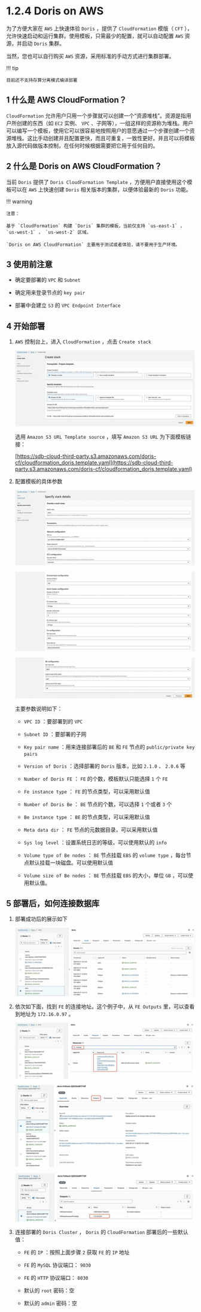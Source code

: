# 1.2.4 Doris on AWS

为了方便大家在 `AWS` 上快速体验 `Doris` ，提供了 `CloudFormation` 模版（ `CFT` ），允许快速启动和运行集群。使用模板，只需最少的配置，就可以自动配置 `AWS` 资源，并启动 `Doris` 集群。

当然，您也可以自行购买 `AWS` 资源，采用标准的手动方式进行集群部署。

!!! tip

    目前还不支持存算分离模式编译部署

## 1 什么是 AWS CloudFormation？

`CloudFormation` 允许用户只用一个步骤就可以创建一个“资源堆栈”。资源是指用户所创建的东西（如 `EC2` 实例、 `VPC` 、子网等），一组这样的资源称为堆栈。用户可以编写一个模板，使用它可以很容易地按照用户的意愿通过一个步骤创建一个资源堆栈。这比手动创建并且配置更快，而且可重复，一致性更好。并且可以将模板放入源代码做版本控制，在任何时候根据需要把它用于任何目的。

## 2 什么是 Doris on AWS CloudFormation？

当前 `Doris` 提供了 `Doris CloudFormation Template` ，方便用户直接使用这个模板可以在 `AWS` 上快速创建 `Doris` 相关版本的集群，以便体验最新的 `Doris` 功能。

!!! warning

    注意：
    
    基于 `CloudFormation` 构建 `Doris` 集群的模板，当前仅支持 `us-east-1` ， `us-west-1` ， `us-west-2` 区域。
    
    `Doris on AWS CloudFormation` 主要用于测试或者体验，请不要用于生产环境。

## 3 使用前注意

* 确定要部署的 `VPC` 和 `Subnet`

* 确定用来登录节点的 `key pair`

* 部署中会建立 `S3` 的 `VPC Endpoint Interface`

## 4 开始部署

1. `AWS` 控制台上，进入 `CloudFormation` ，点击 `Create stack`

    ![](../../../../../assets/images/Doris/start-deployment-212dd402013fb3b8b495c22f639968f7.jpeg)

    选用 `Amazon S3 URL Template source` ，填写 `Amazon S3 URL` 为下面模板链接：

    [https://sdb-cloud-third-party.s3.amazonaws.com/doris-cf/cloudformation_doris.template.yaml](https://sdb-cloud-third-party.s3.amazonaws.com/doris-cf/cloudformation_doris.template.yaml)

2. 配置模板的具体参数

    ![](../../../../../assets/images/Doris/configure-specific-parameters-1-02a68404da0de49413e927ce78c627f6.jpeg)

    ![](../../../../../assets/images/Doris/configure-specific-parameters-2-ceb37fce06a8e3f6448969749668991a.jpeg)

    ![](../../../../../assets/images/Doris/configure-specific-parameters-3-a7c6b3109399344bcd5075bb1e48a742.jpeg)

    主要参数说明如下：

    * `VPC ID` ：要部署到的 `VPC`

    * `Subnet ID` ：要部署的子网

    * `Key pair name` ：用来连接部署后的 `BE` 和 `FE` 节点的 `public/private key pairs`

    * `Version of Doris` ：选择部署的 `Doris` 版本，比如 `2.1.0` 、 `2.0.6` 等

    * `Number of Doris FE` ： `FE` 的个数，模板默认只能选择 `1` 个 `FE`

    * `Fe instance type` ： `FE` 的节点类型，可以采用默认值

    * `Number of Doris Be` ： `BE` 节点的个数，可以选择 `1` 个或者 `3` 个

    * `Be instance type` ： `BE` 的节点类型，可以采用默认值

    * `Meta data dir` ： `FE` 节点的元数据目录，可以采用默认值

    * `Sys log level` ：设置系统日志的等级，可以使用默认的 `info`

    * `Volume type of Be nodes` ： `BE` 节点挂载 `EBS` 的 `volume type` ，每台节点默认挂载一块磁盘。可以使用默认值

    * `Volume size of Be nodes` ： `BE` 节点挂载 `EBS` 的大小，单位 `GB` ，可以使用默认值。

## 5 部署后，如何连接数据库

1. 部署成功后的展示如下

    ![](../../../../../assets/images/Doris/how-to-connect-to-the-database-5cf97ada6d5686eb8648a3fa4e22837e.jpeg)

2. 依次如下面，找到 `FE` 的连接地址。这个例子中，从 `FE Outputs` 里，可以查看到地址为 `172.16.0.97` 。

    ![](../../../../../assets/images/Doris/find-connection-address-for-fe-1-c20545a89a9d7bca6322546206708018.jpeg)

    ![](../../../../../assets/images/Doris/find-connection-address-for-fe-2-8f03647a1597f7668059b5fde4241b10.jpeg)

    ![](../../../../../assets/images/Doris/find-connection-address-for-fe-3-413321f49156410699385c752184e825.jpeg)

3. 连接部署的 `Doris Cluster` ， `Doris` 的 `CloudFormation` 部署后的一些默认值：

    * `FE` 的 `IP` ：按照上面步骤 `2` 获取 `FE` 的 `IP` 地址

    * `FE` 的 `MySQL` 协议端口： `9030`

    * `FE` 的 `HTTP` 协议端口： `8030`

    * 默认的 `root` 密码：空

    * 默认的 `admin` 密码：空
